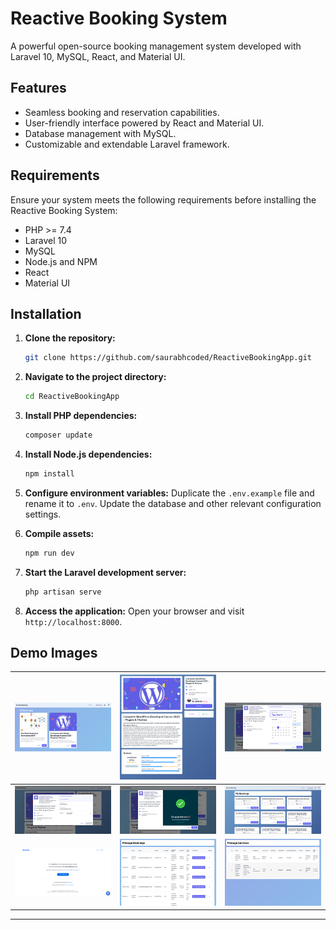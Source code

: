 # Reactive Booking System

A powerful open-source booking management system developed with Laravel 10, MySQL, React, and Material UI.

## Features

- Seamless booking and reservation capabilities.
- User-friendly interface powered by React and Material UI.
- Database management with MySQL.
- Customizable and extendable Laravel framework.

## Requirements

Ensure your system meets the following requirements before installing the Reactive Booking System:

- PHP >= 7.4
- Laravel 10
- MySQL
- Node.js and NPM
- React
- Material UI

## Installation

1. **Clone the repository:**

   ```bash
   git clone https://github.com/saurabhcoded/ReactiveBookingApp.git
   ```

2. **Navigate to the project directory:**

   ```bash
   cd ReactiveBookingApp
   ```

3. **Install PHP dependencies:**

   ```bash
   composer update
   ```

4. **Install Node.js dependencies:**

   ```bash
   npm install
   ```

5. **Configure environment variables:** Duplicate the `.env.example` file and rename it to `.env`. Update the database and other relevant configuration settings.


6. **Compile assets:**

   ```bash
   npm run dev
   ```

7. **Start the Laravel development server:**

   ```bash
   php artisan serve
   ```

8. **Access the application:** Open your browser and visit `http://localhost:8000`.

## Demo Images

| ![Image 1](/demo/image1.png) | ![Image 2](demo/image2.png) | ![Image 3](demo/image3.png) |
| ---------------------------- | --------------------------- | --------------------------- |
| ![Image 4](demo/image4.png)  | ![Image 5](demo/image5.png) | ![Image 6](demo/image6.png) |
| ![Image 7](demo/image7.png)  | ![Image 8](demo/image8.png) | ![Image 9](demo/image9.png) |

---

